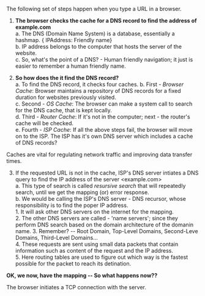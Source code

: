 The following set of steps happen when you type a URL in a browser.

1. **The browser checks the cache for a DNS record to find the address of example.com**       
    a. The DNS (Domain Name System) is a database, essentially a hashmap. { IPAddress: Friendly name}      
    b. IP address belongs to the computer that hosts the server of the website.      
    c. So, what's the point of a DNS? - Human friendly navigation; it just is easier to remember a human friendly name.      
    
 2. **So how does the it find the DNS record?**       
    a. To find the DNS record, it checks four caches.
    b. First - *Browser Cache*: Browser maintains a repository of DNS records for a fixed duration for websites previously visited.      
    c. Second - *OS Cache*: The browser can make a system call to search for the DNS cache, that is kept locally.            
    d. Third - *Router Cache*: If it's not in the computer; next - the router's cache will be checked.          
    e. Fourth - *ISP Cache*: If all the above steps fail, the browser will move on to the ISP. The ISP has it's own DNS server which
       includes a cache of DNS records?      
       
Caches are vital for regulating network traffic and improving data transfer times.       

3. If the requested URL is not in the cache, ISP's DNS server intiates a DNS query to find the IP address of the server <example.com>   
    a. This type of search is called *resursive search* that will repeatedly search, until we get the mapping (or) error response.     
    b. We would be calling the ISP's DNS server - DNS recursor, whose responsibility is to find the poper IP address.     
        1. It will ask other DNS servers on the internet for the mapping.     
        2. The other DNS servers are called - 'name servers'; since they perform DNS search based on the domain architecture of the domanin name.
        3. Remember? -- Root Domain, Top-Level Domains, Second-Leve Domains, Third-Level Domains...              
        4. These requests are sent using small data packets that contain information such as content of the request and the IP address.   
        5. Here routing tables are used to figure out which way is the fastest possible for the packet to reach its detination.    
        
**OK, we now, have the mapping -- So what happens now??**     

The browser initiates a TCP connection with the server.
